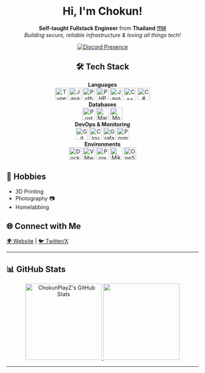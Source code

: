 
<div align="center">
  
  <h1>Hi, I'm Chokun!</h1>
  <p>
    <b>Self-taught Fullstack Engineer</b> from <b>Thailand 🇹🇭</b><br/>
    <i>Building secure, reliable infrastructure & loving all things tech!</i>
  </p>
  
  <a href="https://discord.com/users/433919983077294084">
    <img src="https://lanyard.cnrad.dev/api/433919983077294084?bg=3e3b5f" alt="Discord Presence"/>
  </a>
</div>

<div align="center">
  <h2>🛠️ Tech Stack</h2>
  <!-- Languages -->
  <b>Languages</b><br/>
  <img src="https://cdn.jsdelivr.net/gh/devicons/devicon/icons/typescript/typescript-original.svg" width="32" title="TypeScript"/>
  <img src="https://cdn.jsdelivr.net/gh/devicons/devicon/icons/javascript/javascript-original.svg" width="32" title="JavaScript"/>
  <img src="https://cdn.jsdelivr.net/gh/devicons/devicon/icons/python/python-original.svg" width="32" title="Python"/>
  <img src="https://cdn.jsdelivr.net/gh/devicons/devicon/icons/php/php-original.svg" width="32" title="PHP"/>
  <img src="https://cdn.jsdelivr.net/gh/devicons/devicon/icons/java/java-original.svg" width="32" title="Java"/>
  <img src="https://cdn.jsdelivr.net/gh/devicons/devicon/icons/cplusplus/cplusplus-original.svg" width="32" title="C++"/>
  <img src="https://cdn.jsdelivr.net/gh/devicons/devicon/icons/csharp/csharp-original.svg" width="32" title="C#"/>
  <br/>
  <!-- Databases -->
  <b>Databases</b><br/>
  <img src="https://cdn.jsdelivr.net/gh/devicons/devicon/icons/postgresql/postgresql-original.svg" width="32" title="PostgreSQL"/>
  <img src="https://cdn.jsdelivr.net/gh/devicons/devicon/icons/mariadb/mariadb-original.svg" width="32" title="MariaDB"/>
  <img src="https://cdn.jsdelivr.net/gh/devicons/devicon/icons/mongodb/mongodb-original.svg" width="32" title="MongoDB"/>
  <br/>
  <!-- DevOps & Monitoring -->
  <b>DevOps & Monitoring</b><br/>
  <img src="https://cdn.jsdelivr.net/gh/devicons/devicon/icons/git/git-original.svg" width="32" title="Git"/>
  <img src="https://cdn.simpleicons.org/cloudflare/F38020" width="32" title="Cloudflare"/>
  <img src="https://cdn.simpleicons.org/grafana/F46800" width="32" title="Grafana"/>
  <img src="https://cdn.simpleicons.org/prometheus/E6522C" width="32" title="Prometheus"/>
  <br/>
  <!-- Environments -->
  <b>Environments</b><br/>
  <img src="https://cdn.jsdelivr.net/gh/devicons/devicon/icons/docker/docker-original.svg" width="32" title="Docker"/>
  <img src="https://cdn.simpleicons.org/vmware/607078" width="32" title="VMware vSphere"/>
  <img src="https://cdn.simpleicons.org/proxmox/EE0000" width="32" title="Proxmox"/>
  <img src="https://cdn.simpleicons.org/mikrotik/0055A4" width="32" title="Mikrotik"/>
  <img src="https://cdn.simpleicons.org/opnsense/262626" width="32" title="OpnSense"/>
  <br/>
</div>

<h2>🎯 Hobbies</h2>
<ul>
  <li>3D Printing</li>
  <li>Photography 📷</li>
  <li>Homelabbing</li>
</ul>

<h2>🌐 Connect with Me</h2>
<p>
  <a href="https://www.chokunplayz.com">🌍 Website</a> |
  <a href="https://x.com/intent/follow?screen_name=chokuntweets">🐦 Twitter/X</a> 
</p>

---

<h2>📊 GitHub Stats</h2>
<p align="center">
  <a href="https://github.com/ChokunPlayZ">
    <img src="https://github-readme-stats.vercel.app/api?username=chokunplayz&theme=github_dark" alt="ChokunPlayZ's GitHub Stats" height="200"/>
  </a>
  <a href="https://github.com/ChokunPlayZ">
    <img src="https://github-readme-stats.vercel.app/api/top-langs/?username=chokunplayz&theme=github_dark" height="200"/>
  </a>
</p>

---
